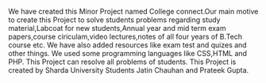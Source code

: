 We have created this Minor Project named College connect.Our main motive to create this Project to solve students problems regarding study material,Labcoat for new students,Annual year and mid term exam papers,course ciriculam,video lectures,notes of all four years of B.Tech course etc.
We have also added resources like exam test and quizes and other things.
We used some programming languages like CSS,HTML and PHP.
This Project can resolve all problems of students.
This Project is created by Sharda University Students Jatin Chauhan and Prateek Gupta. 
